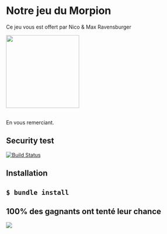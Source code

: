 <h1>
Notre jeu du Morpion</h1>

<p>
Ce jeu vous est offert par Nico & Max Ravensburger<br>
<p>
<img style="width:200px" src="https://images-eu.ssl-images-amazon.com/images/I/51GavJ7XrpL.png">
</p>
<br>
En vous remerciant. 
</p>

<h2>Security test</h2>
<p><a href="http://travis-ci.org/amro/gibbon" rel="nofollow"><img src="https://camo.githubusercontent.com/9781b2bd443dfd9fe00623f9c27ff0ae5349148c/68747470733a2f2f7365637572652e7472617669732d63692e6f72672f616d726f2f676962626f6e2e737667" alt="Build Status" data-canonical-src="https://secure.travis-ci.org/amro/gibbon.svg" style="max-width:100%;"></a></p>


<h2>Installation<h2>
<pre><code>$ bundle install 
</code></pre>


<h2> 100% des gagnants ont tenté leur chance</h2>
<p>
<img src="http://www.centpourcent-vosges.fr/wp-content/uploads/2018/09/morpion_1.3fda0133747.original.jpg">
</p>